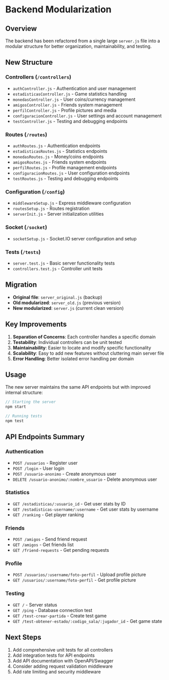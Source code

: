 # Backend Modularization

## Overview

The backend has been refactored from a single large `server.js` file into a modular structure for better organization, maintainability, and testing.

## New Structure

### Controllers (`/controllers`)
- `authController.js` - Authentication and user management
- `estadisticasController.js` - Game statistics handling
- `monedasController.js` - User coins/currency management
- `amigosController.js` - Friends system management
- `perfilController.js` - Profile pictures and media
- `configuracionController.js` - User settings and account management
- `testController.js` - Testing and debugging endpoints

### Routes (`/routes`)
- `authRoutes.js` - Authentication endpoints
- `estadisticasRoutes.js` - Statistics endpoints
- `monedasRoutes.js` - Money/coins endpoints
- `amigosRoutes.js` - Friends system endpoints
- `perfilRoutes.js` - Profile management endpoints
- `configuracionRoutes.js` - User configuration endpoints
- `testRoutes.js` - Testing and debugging endpoints

### Configuration (`/config`)
- `middlewareSetup.js` - Express middleware configuration
- `routesSetup.js` - Routes registration
- `serverInit.js` - Server initialization utilities

### Socket (`/socket`)
- `socketSetup.js` - Socket.IO server configuration and setup

### Tests (`/tests`)
- `server.test.js` - Basic server functionality tests
- `controllers.test.js` - Controller unit tests

## Migration

- **Original file**: `server_original.js` (backup)
- **Old modularized**: `server_old.js` (previous version)
- **New modularized**: `server.js` (current clean version)

## Key Improvements

1. **Separation of Concerns**: Each controller handles a specific domain
2. **Testability**: Individual controllers can be unit tested
3. **Maintainability**: Easier to locate and modify specific functionality
4. **Scalability**: Easy to add new features without cluttering main server file
5. **Error Handling**: Better isolated error handling per domain

## Usage

The new server maintains the same API endpoints but with improved internal structure:

```javascript
// Starting the server
npm start

// Running tests
npm test
```

## API Endpoints Summary

### Authentication
- `POST /usuarios` - Register user
- `POST /login` - User login
- `POST /usuario-anonimo` - Create anonymous user
- `DELETE /usuario-anonimo/:nombre_usuario` - Delete anonymous user

### Statistics
- `GET /estadisticas/:usuario_id` - Get user stats by ID
- `GET /estadisticas-username/:username` - Get user stats by username
- `GET /ranking` - Get player ranking

### Friends
- `POST /amigos` - Send friend request
- `GET /amigos` - Get friends list
- `GET /friend-requests` - Get pending requests

### Profile
- `POST /usuarios/:username/foto-perfil` - Upload profile picture
- `GET /usuarios/:username/foto-perfil` - Get profile picture

### Testing
- `GET /` - Server status
- `GET /ping` - Database connection test
- `GET /test-crear-partida` - Create test game
- `GET /test-obtener-estado/:codigo_sala/:jugador_id` - Get game state

## Next Steps

1. Add comprehensive unit tests for all controllers
2. Add integration tests for API endpoints
3. Add API documentation with OpenAPI/Swagger
4. Consider adding request validation middleware
5. Add rate limiting and security middleware
